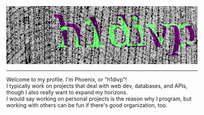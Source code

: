 <div align="center">
    <img src="img4.png" alt="Profile image">
</div>
<hr>
<p>
    Welcome to my profile. I'm Phoenix, or "h1divp"! <br>
    I typically work on projects that deal with web dev, databases, and APIs, though I also really want to expand my horizons.<br>
    I would say working on personal projects is the reason why I program, but working with others can be fun if there's good organization, too.
</p>
